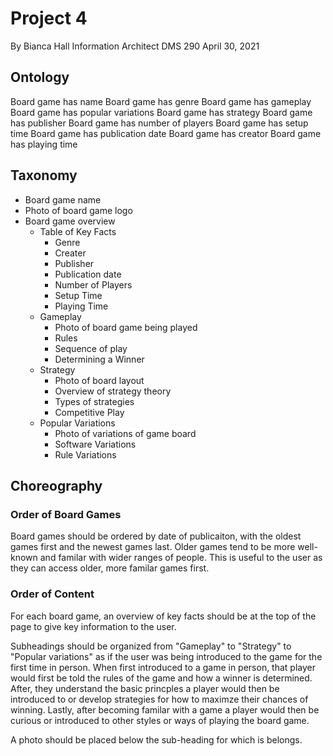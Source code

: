 # Project 4

By Bianca Hall 
Information Architect
DMS 290
April 30, 2021

## Ontology

Board game has name
Board game has genre
Board game has gameplay
Board game has popular variations
Board game has strategy
Board game has publisher
Board game has number of players
Board game has setup time
Board game has publication date
Board game has creator
Board game has playing time

## Taxonomy

- Board game name
- Photo of board game logo
- Board game overview
  - Table of Key Facts
    - Genre
    - Creater
    - Publisher
    - Publication date
    - Number of Players
    - Setup Time
    - Playing Time
  - Gameplay
    - Photo of board game being played
    - Rules
    - Sequence of play
    - Determining a Winner
  - Strategy
    - Photo of board layout
    - Overview of strategy theory
    - Types of strategies
    - Competitive Play 
  - Popular Variations
    - Photo of variations of game board
    - Software Variations
    - Rule Variations

## Choreography

### Order of Board Games

Board games should be ordered by date of publicaiton, with the oldest games first and the newest games last. Older games tend to be more well-known and familar with wider ranges of people. This is useful to the user as they can access older, more familar games first.

### Order of Content

For each board game, an overview of key facts should be at the top of the page to give key information to the user. 

Subheadings should be organized from "Gameplay" to "Strategy" to "Popular variations" as if the user was being introduced to the game for the first time in person. When first introduced to a game in person, that player would first be told the rules of the game and how a winner is determined. After, they understand the basic princples a player would then be introduced to or develop strategies for how to maximze their chances of winning. Lastly, after becoming familar with a game a player would then be curious or introduced to other styles or ways of playing the board game. 

A photo should be placed below the sub-heading for which is belongs.

